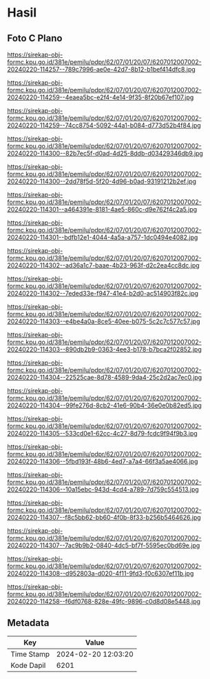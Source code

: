 # Hasil

## Foto C Plano

https://sirekap-obj-formc.kpu.go.id/381e/pemilu/pdpr/62/07/01/20/07/6207012007002-20240220-114257--789c7996-ae0e-42d7-8b12-b1bef414dfc8.jpg

https://sirekap-obj-formc.kpu.go.id/381e/pemilu/pdpr/62/07/01/20/07/6207012007002-20240220-114259--4eaea5bc-e2f4-4e14-9f35-8f20b67ef107.jpg

https://sirekap-obj-formc.kpu.go.id/381e/pemilu/pdpr/62/07/01/20/07/6207012007002-20240220-114259--74cc8754-5092-44a1-b084-d773d52b4f84.jpg

https://sirekap-obj-formc.kpu.go.id/381e/pemilu/pdpr/62/07/01/20/07/6207012007002-20240220-114300--82b7ec5f-d0ad-4d25-8ddb-d03429346db9.jpg

https://sirekap-obj-formc.kpu.go.id/381e/pemilu/pdpr/62/07/01/20/07/6207012007002-20240220-114300--2dd78f5d-5f20-4d96-b0ad-93191212b2ef.jpg

https://sirekap-obj-formc.kpu.go.id/381e/pemilu/pdpr/62/07/01/20/07/6207012007002-20240220-114301--a464391e-8181-4ae5-860c-d9e762f4c2a5.jpg

https://sirekap-obj-formc.kpu.go.id/381e/pemilu/pdpr/62/07/01/20/07/6207012007002-20240220-114301--bdfb12e1-4044-4a5a-a757-1dc0494e4082.jpg

https://sirekap-obj-formc.kpu.go.id/381e/pemilu/pdpr/62/07/01/20/07/6207012007002-20240220-114302--ad36a1c7-baae-4b23-963f-d2c2ea4cc8dc.jpg

https://sirekap-obj-formc.kpu.go.id/381e/pemilu/pdpr/62/07/01/20/07/6207012007002-20240220-114302--7eded33e-f947-41e4-b2d0-ac514903f82c.jpg

https://sirekap-obj-formc.kpu.go.id/381e/pemilu/pdpr/62/07/01/20/07/6207012007002-20240220-114303--e4be4a0a-8ce5-40ee-b075-5c2c7c577c57.jpg

https://sirekap-obj-formc.kpu.go.id/381e/pemilu/pdpr/62/07/01/20/07/6207012007002-20240220-114303--890db2b9-0363-4ee3-b178-b7bca2f02852.jpg

https://sirekap-obj-formc.kpu.go.id/381e/pemilu/pdpr/62/07/01/20/07/6207012007002-20240220-114304--22525cae-8d78-4589-9da4-25c2d2ac7ec0.jpg

https://sirekap-obj-formc.kpu.go.id/381e/pemilu/pdpr/62/07/01/20/07/6207012007002-20240220-114304--99fe276d-8cb2-41e6-90b4-36e0e0b82ed5.jpg

https://sirekap-obj-formc.kpu.go.id/381e/pemilu/pdpr/62/07/01/20/07/6207012007002-20240220-114305--533cd0e1-62cc-4c27-8d79-fcdc9f94f9b3.jpg

https://sirekap-obj-formc.kpu.go.id/381e/pemilu/pdpr/62/07/01/20/07/6207012007002-20240220-114306--5fbd193f-48b6-4ed7-a7a4-66f3a5ae4066.jpg

https://sirekap-obj-formc.kpu.go.id/381e/pemilu/pdpr/62/07/01/20/07/6207012007002-20240220-114306--10a15ebc-943d-4cd4-a789-7d759c554513.jpg

https://sirekap-obj-formc.kpu.go.id/381e/pemilu/pdpr/62/07/01/20/07/6207012007002-20240220-114307--f8c5bb62-bb60-4f0b-8f33-b256b5464626.jpg

https://sirekap-obj-formc.kpu.go.id/381e/pemilu/pdpr/62/07/01/20/07/6207012007002-20240220-114307--7ac9b9b2-0840-4dc5-bf7f-5595ec0bd69e.jpg

https://sirekap-obj-formc.kpu.go.id/381e/pemilu/pdpr/62/07/01/20/07/6207012007002-20240220-114308--d952803a-d020-4f11-9fd3-f0c6307ef11b.jpg

https://sirekap-obj-formc.kpu.go.id/381e/pemilu/pdpr/62/07/01/20/07/6207012007002-20240220-114258--f6df0768-828e-49fc-9896-c0d8d08e5448.jpg


## Metadata

| Key        | Value               |
| ---------- | ------------------- |
| Time Stamp | 2024-02-20 12:03:20 |
| Kode Dapil | 6201                |



